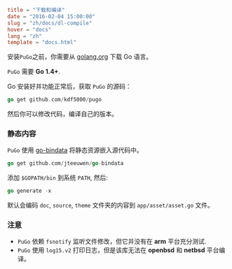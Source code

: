 ```toml
title = "下载和编译"
date = "2016-02-04 15:00:00"
slug = "zh/docs/dl-compile"
hover = "docs"
lang = "zh"
template = "docs.html"
```

安装`PuGo`之前，你需要从 [golang.org](https://golang.org) 下载 Go 语言。

`PuGo` 需要 **Go 1.4+**.

Go 安装好并功能正常后，获取 `PuGo` 的源码：

```go
go get github.com/kdf5000/pugo
```

然后你可以修改代码，编译自己的版本。

### 静态内容

`PuGo` 使用 [go-bindata](https://github.com/jteeuwen/go-bindata) 将静态资源嵌入源代码中。

```go
go get github.com/jteeuwen/go-bindata
```

添加 `$GOPATH/bin` 到系统 `PATH`, 然后:

```go
go generate -x
```

默认会编码 `doc`, `source`, `theme` 文件夹的内容到 `app/asset/asset.go` 文件。

### 注意

- `PuGo` 依赖 `fsnotify` 监听文件修改，但它并没有在 **arm** 平台充分测试.
- `PuGo` 使用 `log15.v2` 打印日志，但是该库无法在 **openbsd** 和 **netbsd** 平台编译。
